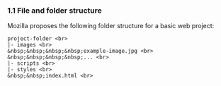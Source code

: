 ### 1.1 File and folder structure

Mozilla proposes the following folder structure for a basic web project:

```
project-folder <br>
|- images <br>
&nbsp;&nbsp;&nbsp;&nbsp;example-image.jpg <br>
&nbsp;&nbsp;&nbsp;&nbsp;... <br>
|- scripts <br>
|- styles <br>
&nbsp;&nbsp;index.html <br>
```

